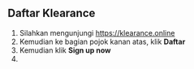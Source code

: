 ## Daftar Klearance
1. Silahkan mengunjungi https://klearance.online
2. Kemudian ke bagian pojok kanan atas, klik **Daftar**
3. Kemudian klik **Sign up now**
4. 